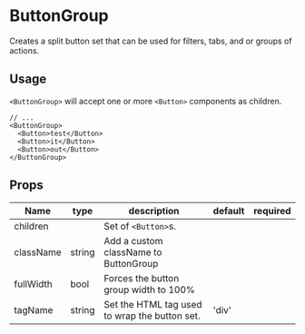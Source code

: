 # ButtonGroup
Creates a split button set that can be used for filters, tabs, and or groups of actions.

## Usage
`<ButtonGroup>` will accept one or more `<Button>` components as children.
```
// ...
<ButtonGroup>
  <Button>test</Button>
  <Button>it</Button>
  <Button>out</Button>
</ButtonGroup>
```

## Props
Name | type | description | default | required
--- | --- | --- | --- | ---
children | | Set of `<Button>`s. |  |
className | string | Add a custom className to ButtonGroup | |
fullWidth | bool | Forces the button group width to 100% |
tagName | string | Set the HTML tag used to wrap the button set. | 'div' |
